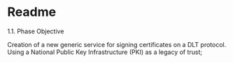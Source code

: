# Readme

1.1. Phase Objective 

Creation of a new generic service for signing certificates on a DLT protocol. Using a
National Public Key Infrastructure (PKI) as a legacy of trust;

